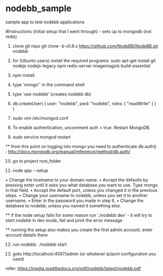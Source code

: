 # nodebb_sample
sample app to test nodebb applications

#Instructions (initial setup that I went through) - sets up to mongodb (not redis)

1) clone git repo git clone -b v0.6.x https://github.com/NodeBB/NodeBB.git nodebb

2) for (Ubuntu users) install the required programs: sudo apt-get install git nodejs nodejs-legacy npm redis-server imagemagick build-essential

3) npm install 

4) type 'mongo'' in the command shell

5) type 'use nodebb' (creates nodebb db)

6) db.createUser( { user: "nodebb", pwd: "nodebb", roles: [ "readWrite" ] } )

7) sudo vim /etc/mongod.conf 

8) To enable authentication, uncomment auth = true. Restart MongoDB.

9) sudo service mongod restart

** from this point on logging into mongo you need to authenticate db.auth() : http://docs.mongodb.org/manual/reference/method/db.auth/

10) go to project root_folder

11) node app --setup

• Change the hostname to your domain name.
• Accept the defaults by pressing enter until it asks you what database you want to use. Type mongo in that field.
• Accept the default port, unless you changed it in the previous steps.
• Change your username to nodebb, unless you set it to another username.
• Enter in the password you made in step 6.
• Change the database to nodebb, unless you named it something else.

** if the node setup fails for some reason run './nodebb dev' - it will try to start nodebb in dev mode, fail and print the error message

** running the setup also makes you create the first admin account, enter account details there

12) run nodebb: ./nodebb start 

12) goto http://localhost:4567/admin (or whatever ip/port configuration you used)


refer: https://media.readthedocs.org/pdf/nodebb/latest/nodebb.pdf
